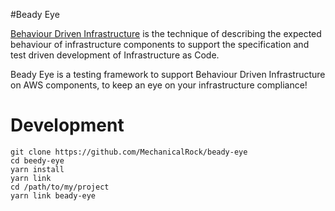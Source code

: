 #Beady Eye

[Behaviour Driven Infrastructure](https://mechanicalrock.github.io/bdd/devops/2016/12/21/introducing-infrastructure-mapping.html) is the technique of describing the expected behaviour of infrastructure components to support the specification and test driven development of Infrastructure as Code.

Beady Eye is a testing framework to support Behaviour Driven Infrastructure on AWS components, to keep an eye on your infrastructure compliance!

# Development

```
git clone https://github.com/MechanicalRock/beady-eye
cd beedy-eye
yarn install
yarn link
cd /path/to/my/project
yarn link beady-eye
```